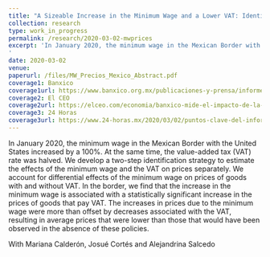 ```yaml
---
title: "A Sizeable Increase in the Minimum Wage and a Lower VAT: Identifying their Effects on Prices in Mexico"
collection: research
type: work_in_progress
permalink: /research/2020-03-02-mwprices
excerpt: 'In January 2020, the minimum wage in the Mexican Border with the United States increased by a 100\%. At the same time, the value-added tax (VAT) rate was halved. We develop a two-step identification strategy to estimate the effects of the minimum wage and the VAT on prices separately. We account for differential effects of the minimum wage on prices of goods with and without VAT. In the border, we find that the increase in the minimum wage is associated with a statistically significant increase in the  prices of goods that pay VAT. The increases in prices due to the minimum wage were more than offset by decreases associated with the VAT, resulting in average prices that were lower than those that would have been observed in the absence of these policies.
'
date: 2020-03-02
venue: 
paperurl: /files/MW_Precios_Mexico_Abstract.pdf
coverage1: Banxico
coverage1url: https://www.banxico.org.mx/publicaciones-y-prensa/informes-trimestrales/recuadros/%7B56780CA3-EBA3-4742-2582-A6DAF863F9DB%7D.pdf
coverage2: El CEO
coverage2url: https://elceo.com/economia/banxico-mide-el-impacto-de-la-recuperacion-del-salario-minimo-en-la-inflacion-este-es-el-resultado/
coverage3: 24 Horas
coverage3url: https://www.24-horas.mx/2020/03/02/puntos-clave-del-informe-trimestral-y-la-minuta-de-banxico/
---
```

In January 2020, the minimum wage in the Mexican Border with the United States increased by a 100\%. At the same time, the value-added tax (VAT) rate was halved. We develop a two-step identification strategy to estimate the effects of the minimum wage and the VAT on prices separately. We account for differential effects of the minimum wage on prices of goods with and without VAT. In the border, we find that the increase in the minimum wage is associated with a statistically significant increase in the  prices of goods that pay VAT. The increases in prices due to the minimum wage were more than offset by decreases associated with the VAT, resulting in average prices that were lower than those that would have been observed in the absence of these policies.

With Mariana Calderón, Josué Cortés and Alejandrina Salcedo
